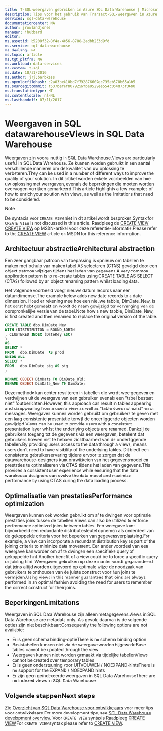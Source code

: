 ```yaml
---
title: T-SQL-weergaven gebruiken in Azure SQL Data Warehouse | Microsoft Docs
description: Tips voor het gebruik van Transact-SQL-weergaven in Azure SQL Data Warehouse om oplossingen te ontwikkelen.
services: sql-data-warehouse
documentationcenter: NA
author: jrowlandjones
manager: jhubbard
editor: 
ms.assetid: b5208f32-8f4a-4056-8788-2adbb253d9fd
ms.service: sql-data-warehouse
ms.devlang: NA
ms.topic: article
ms.tgt_pltfrm: NA
ms.workload: data-services
ms.custom: t-sql
ms.date: 10/31/2016
ms.author: jrj;barbkess
ms.openlocfilehash: d2a03be810bd7f792876607ec735eb578b65a3b5
ms.sourcegitcommit: f537befafb079256fba0529ee554c034d73f36b0
ms.translationtype: MT
ms.contentlocale: nl-NL
ms.lasthandoff: 07/11/2017
---
```

# <a name="views-in-sql-data-warehouse"></a><span data-ttu-id="1c9bd-103">Weergaven in SQL datawarehouse</span><span class="sxs-lookup"><span data-stu-id="1c9bd-103">Views in SQL Data Warehouse</span></span>
<span data-ttu-id="1c9bd-104">Weergaven zijn vooral nuttig in SQL Data Warehouse.</span><span class="sxs-lookup"><span data-stu-id="1c9bd-104">Views are particularly useful in SQL Data Warehouse.</span></span> <span data-ttu-id="1c9bd-105">Ze kunnen worden gebruikt in een aantal verschillende manieren om de kwaliteit van uw oplossing te verbeteren.</span><span class="sxs-lookup"><span data-stu-id="1c9bd-105">They can be used in a number of different ways to improve the quality of your solution.</span></span>  <span data-ttu-id="1c9bd-106">In dit artikel worden enkele voorbeelden van hoe uw oplossing met weergaven, evenals de beperkingen die moeten worden overwogen verrijken gemarkeerd.</span><span class="sxs-lookup"><span data-stu-id="1c9bd-106">This article highlights a few examples of how to enrich your solution with views, as well as the limitations that need to be considered.</span></span>

> [!NOTE]
> <span data-ttu-id="1c9bd-107">De syntaxis voor `CREATE VIEW` niet in dit artikel wordt besproken.</span><span class="sxs-lookup"><span data-stu-id="1c9bd-107">Syntax for `CREATE VIEW` is not discussed in this article.</span></span> <span data-ttu-id="1c9bd-108">Raadpleeg de [CREATE VIEW] [ CREATE VIEW] op MSDN-artikel voor deze referentie-informatie.</span><span class="sxs-lookup"><span data-stu-id="1c9bd-108">Please refer to the [CREATE VIEW][CREATE VIEW] article on MSDN for this reference information.</span></span>
> 
> 

## <a name="architectural-abstraction"></a><span data-ttu-id="1c9bd-109">Architectuur abstractie</span><span class="sxs-lookup"><span data-stu-id="1c9bd-109">Architectural abstraction</span></span>
<span data-ttu-id="1c9bd-110">Een zeer gangbaar patroon van toepassing is opnieuw om tabellen te maken met behulp van maken tabel AS selecteren (CTAS) gevolgd door een object patroon wijzigen tijdens het laden van gegevens.</span><span class="sxs-lookup"><span data-stu-id="1c9bd-110">A very common application pattern is to re-create tables using CREATE TABLE AS SELECT (CTAS) followed by an object renaming pattern whilst loading data.</span></span>

<span data-ttu-id="1c9bd-111">Het volgende voorbeeld voegt nieuwe datum records naar een datumdimensie.</span><span class="sxs-lookup"><span data-stu-id="1c9bd-111">The example below adds new date records to a date dimension.</span></span> <span data-ttu-id="1c9bd-112">Houd er rekening mee hoe een nieuwe tabble, DimDate_New, is het eerst hebt gemaakt en wordt de naam gewijzigd ter vervanging van de oorspronkelijke versie van de tabel.</span><span class="sxs-lookup"><span data-stu-id="1c9bd-112">Note how a new tabble, DimDate_New, is first created and then renamed to replace the original version of the table.</span></span>

```sql
CREATE TABLE dbo.DimDate_New
WITH (DISTRIBUTION = ROUND_ROBIN
, CLUSTERED INDEX (DateKey ASC)
)
AS
SELECT *
FROM   dbo.DimDate  AS prod
UNION ALL
SELECT *
FROM   dbo.DimDate_stg AS stg
;

RENAME OBJECT DimDate TO DimDate_Old;
RENAME OBJECT DimDate_New TO DimDate;

```

<span data-ttu-id="1c9bd-113">Deze methode kan echter resulteren in tabellen die wordt weergegeven en verdwijnen uit de weergave van een gebruiker, evenals een "tabel bestaat niet" foutberichten.</span><span class="sxs-lookup"><span data-stu-id="1c9bd-113">However, this approach can result in tables appearing and disappearing from a user's view as well as "table does not exist" error messages.</span></span> <span data-ttu-id="1c9bd-114">Weergaven kunnen worden gebruikt om gebruikers te geven met een laag consistente presentatie terwijl de onderliggende objecten worden gewijzigd.</span><span class="sxs-lookup"><span data-stu-id="1c9bd-114">Views can be used to provide users with a consistent presentation layer whilst the underlying objects are renamed.</span></span> <span data-ttu-id="1c9bd-115">Dankzij de gebruikers toegang tot de gegevens via een weergaven, betekent dat gebruikers hoeven niet te hebben zichtbaarheid van de onderliggende tabellen.</span><span class="sxs-lookup"><span data-stu-id="1c9bd-115">By providing users access to the data through a views, means users don't need to have visibility of the underlying tables.</span></span> <span data-ttu-id="1c9bd-116">Dit biedt een consistente gebruikerservaring tijdens ervoor te zorgen dat de datawarehouse-designers kunt ontwikkelen van het gegevensmodel en prestaties te optimaliseren via CTAS tijdens het laden van gegevens.</span><span class="sxs-lookup"><span data-stu-id="1c9bd-116">This provides a consistent user experience while ensuring that the data warehouse designers can evolve the data model and maximize performance by using CTAS during the data loading process.</span></span>    

## <a name="performance-optimization"></a><span data-ttu-id="1c9bd-117">Optimalisatie van prestaties</span><span class="sxs-lookup"><span data-stu-id="1c9bd-117">Performance optimization</span></span>
<span data-ttu-id="1c9bd-118">Weergaven kunnen ook worden gebruikt om af te dwingen voor optimale prestaties joins tussen de tabellen.</span><span class="sxs-lookup"><span data-stu-id="1c9bd-118">Views can also be utilized to enforce performance optimized joins between tables.</span></span> <span data-ttu-id="1c9bd-119">Een weergave kunt bijvoorbeeld een redundante distributiesleutel opnemen als onderdeel van de gekoppelde criteria voor het beperken van gegevensverplaatsing.</span><span class="sxs-lookup"><span data-stu-id="1c9bd-119">For example, a view can incorporate a redundant distribution key as part of the joining criteria to minimize data movement.</span></span>  <span data-ttu-id="1c9bd-120">Een ander voordeel van een weergave kan worden om af te dwingen een specifieke query of gekoppelde hint.</span><span class="sxs-lookup"><span data-stu-id="1c9bd-120">Another benefit of a view could be to force a specific query or joining hint.</span></span> <span data-ttu-id="1c9bd-121">Weergaven gebruiken op deze manier wordt gegarandeerd dat joins altijd worden uitgevoerd op optimale wijze de noodzaak van gebruikers te onthouden van de juiste construct voor hun joins te vermijden.</span><span class="sxs-lookup"><span data-stu-id="1c9bd-121">Using views in this manner guarantees that joins are always performed in an optimal fashion avoiding the need for users to remember the correct construct for their joins.</span></span>

## <a name="limitations"></a><span data-ttu-id="1c9bd-122">Beperkingen</span><span class="sxs-lookup"><span data-stu-id="1c9bd-122">Limitations</span></span>
<span data-ttu-id="1c9bd-123">Weergaven in SQL Data Warehouse zijn alleen metagegevens.</span><span class="sxs-lookup"><span data-stu-id="1c9bd-123">Views in SQL Data Warehouse are metadata only.</span></span>  <span data-ttu-id="1c9bd-124">Als gevolg daarvan is de volgende opties zijn niet beschikbaar:</span><span class="sxs-lookup"><span data-stu-id="1c9bd-124">Consequently the following options are not available:</span></span>

* <span data-ttu-id="1c9bd-125">Er is geen schema binding-optie</span><span class="sxs-lookup"><span data-stu-id="1c9bd-125">There is no schema binding option</span></span>
* <span data-ttu-id="1c9bd-126">Basistabellen kunnen niet via de weergave worden bijgewerkt</span><span class="sxs-lookup"><span data-stu-id="1c9bd-126">Base tables cannot be updated through the view</span></span>
* <span data-ttu-id="1c9bd-127">Weergaven kunnen niet worden gemaakt via tijdelijke tabellen</span><span class="sxs-lookup"><span data-stu-id="1c9bd-127">Views cannot be created over temporary tables</span></span>
* <span data-ttu-id="1c9bd-128">Er is geen ondersteuning voor UITVOUWEN / NOEXPAND-hints</span><span class="sxs-lookup"><span data-stu-id="1c9bd-128">There is no support for the EXPAND / NOEXPAND hints</span></span>
* <span data-ttu-id="1c9bd-129">Er zijn geen geïndexeerde weergaven in SQL Data Warehouse</span><span class="sxs-lookup"><span data-stu-id="1c9bd-129">There are no indexed views in SQL Data Warehouse</span></span>

## <a name="next-steps"></a><span data-ttu-id="1c9bd-130">Volgende stappen</span><span class="sxs-lookup"><span data-stu-id="1c9bd-130">Next steps</span></span>
<span data-ttu-id="1c9bd-131">Zie [Overzicht van SQL Data Warehouse voor ontwikkelaars][SQL Data Warehouse development overview] voor meer tips voor ontwikkelaars.</span><span class="sxs-lookup"><span data-stu-id="1c9bd-131">For more development tips, see [SQL Data Warehouse development overview][SQL Data Warehouse development overview].</span></span>
<span data-ttu-id="1c9bd-132">Voor `CREATE VIEW` syntaxis Raadpleeg [CREATE VIEW][CREATE VIEW].</span><span class="sxs-lookup"><span data-stu-id="1c9bd-132">For `CREATE VIEW` syntax please refer to [CREATE VIEW][CREATE VIEW].</span></span>

<!--Image references-->

<!--Article references-->
[SQL Data Warehouse development overview]: ./sql-data-warehouse-overview-develop.md

<!--MSDN references-->
[CREATE VIEW]: https://msdn.microsoft.com/en-us/library/ms187956.aspx

<!--Other Web references-->
